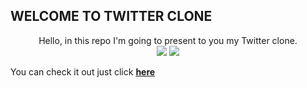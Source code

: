 ## WELCOME TO TWITTER CLONE

<p align="center">
Hello, in this repo I'm going to present to you my Twitter clone.
<br>

<img src="img/1.jpeg" />
<img src="img/2.jpeg" />

</p>



You can check it out just click **[here](twittercloneaugustya7.web.app)**

